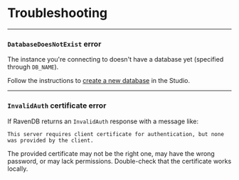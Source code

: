 # Troubleshooting
---

### `DatabaseDoesNotExist` error

The instance you're connecting to doesn't have a database yet (specified through `DB_NAME`).

Follow the instructions to [create a new database][docs-create-db] in the Studio.

---

### `InvalidAuth` certificate error

If RavenDB returns an `InvalidAuth` response with a message like:

`This server requires client certificate for authentication, but none was provided by the client.`

The provided certificate may not be the right one, may have the wrong password, or may lack
permissions. Double-check that the certificate works locally.

[docs-create-db]: ../../../studio/database/create-new-database/general-flow

